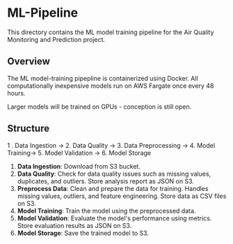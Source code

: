 # ML-Pipeline
This directory contains the ML model training pipeline for the Air Quality Monitoring and Prediction project.

## Overview
The ML model-training pipepline is containerized using Docker. All computationally inexpensive models run on AWS Fargate once every 48 hours.

Larger models will be trained on GPUs - conception is still open.

## Structure
1 . Data Ingestion -> 2. Data Quality -> 3. Data Preprocessing -> 4. Model Training-> 5. Model Validation -> 6. Model Storage

1. **Data Ingestion**: Download from S3 bucket.
2. **Data Quality**: Check for data quality issues such as missing values, duplicates, and outliers. Store analysis report as JSON on S3.
3. **Preprocess Data**: Clean and prepare the data for training. Handles missing values, outliers, and feature engineering. Store data as CSV files on S3.
4. **Model Training**: Train the model using the preprocessed data.
5. **Model Validation**: Evaluate the model's performance using metrics. Store evaluation results as JSON on S3.
6. **Model Storage**: Save the trained model to S3.
